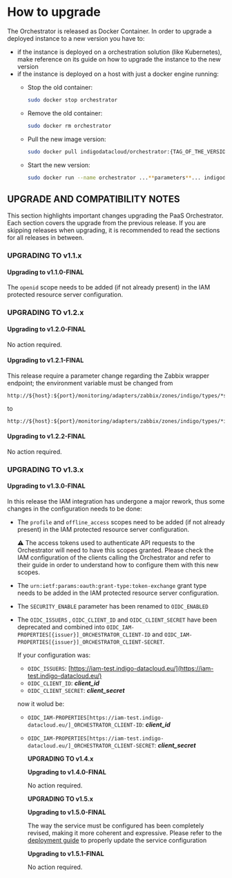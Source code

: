 # How to upgrade

The Orchestrator is released as Docker Container. In order to upgrade a deployed instance to a new version you have to:

* if the instance is deployed on a orchestration solution \(like Kubernetes\), make reference on its guide on how to upgrade the instance to the new version
* if the instance is deployed on a host with just a docker engine running:
  * Stop the old container:

    ```bash
    sudo docker stop orchestrator
    ```

  * Remove the old container:

    ```bash
    sudo docker rm orchestrator
    ```

  * Pull the new image version:

    ```bash
    sudo docker pull indigodatacloud/orchestrator:{TAG_OF_THE_VERSION}
    ```

  * Start the new version:

    ```bash
    sudo docker run --name orchestrator ...**parameters**... indigodatacloud/orchestrator:{TAG_OF_THE_VERSION}
    ```

## UPGRADE AND COMPATIBILITY NOTES

This section highlights important changes upgrading the PaaS Orchestrator. Each section covers the upgrade from the previous release. If you are skipping releases when upgrading, it is recommended to read the sections for all releases in between.

### UPGRADING TO v1.1.x

#### Upgrading to v1.1.0-FINAL

The `openid` scope needs to be added \(if not already present\) in the IAM protected resource server configuration.

### UPGRADING TO v1.2.x

#### Upgrading to v1.2.0-FINAL

No action required.

#### Upgrading to v1.2.1-FINAL

This release require a parameter change regarding the Zabbix wrapper endpoint; the environment variable must be changed from

```text
http://${host}:${port}/monitoring/adapters/zabbix/zones/indigo/types/*service*/groups/Cloud_Providers/hosts/
```

to

```text
http://${host}:${port}/monitoring/adapters/zabbix/zones/indigo/types/*infrastructure*/groups/Cloud_Providers/hosts/
```

#### Upgrading to v1.2.2-FINAL

No action required.

### UPGRADING TO v1.3.x

#### Upgrading to v1.3.0-FINAL

In this release the IAM integration has undergone a major rework, thus some changes in the configuration needs to be done:

* The `profile` and `offline_access` scopes need to be added \(if not already present\) in the IAM protected resource server configuration.  

  :warning: The access tokens used to authenticate API requests to the Orchestrator will need to have this scopes granted. Please check the IAM configuration of the clients calling the Orchestrator and refer to their guide in order to understand how to configure them with this new scopes.

* The `urn:ietf:params:oauth:grant-type:token-exchange` grant type needs to be added in the IAM protected resource server configuration.  
* The `SECURITY_ENABLE` parameter has been renamed to `OIDC_ENABLED`
* The `OIDC_ISSUERS` , `OIDC_CLIENT_ID` and `OIDC_CLIENT_SECRET` have been deprecated and combined into `OIDC_IAM-PROPERTIES[{issuer}]_ORCHESTRATOR_CLIENT-ID` and `OIDC_IAM-PROPERTIES[{issuer}]_ORCHESTRATOR_CLIENT-SECRET`.

  If your configuration was:

  * `OIDC_ISSUERS`: [https://iam-test.indigo-datacloud.eu/](https://iam-test.indigo-datacloud.eu/)
  * `OIDC_CLIENT_ID`: _**client\_id**_
  * `OIDC_CLIENT_SECRET`: _**client\_secret**_

  now it wolud be:

  * `OIDC_IAM-PROPERTIES[https://iam-test.indigo-datacloud.eu/]_ORCHESTRATOR_CLIENT-ID`: _**client\_id**_
  * `OIDC_IAM-PROPERTIES[https://iam-test.indigo-datacloud.eu/]_ORCHESTRATOR_CLIENT-SECRET`: _**client\_secret**_

    **UPGRADING TO v1.4.x**

    **Upgrading to v1.4.0-FINAL**

    No action required.

    **UPGRADING TO v1.5.x**

    **Upgrading to v1.5.0-FINAL**

    The way the service must be configured has been completely revised, making it more coherent and expressive. Please refer to the [deployment guide](how_to_deploy.md) to properly update the service configuration

    **Upgrading to v1.5.1-FINAL**

    No action required.

